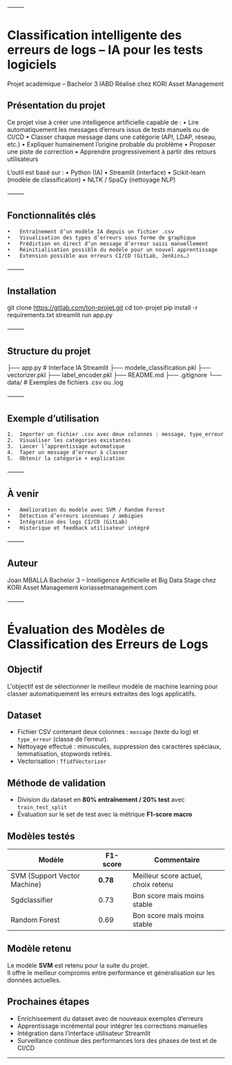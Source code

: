 


⸻

# Classification intelligente des erreurs de logs – IA pour les tests logiciels

Projet académique – Bachelor 3 IABD
Réalisé chez KORI Asset Management 

## Présentation du projet

Ce projet vise à créer une intelligence artificielle capable de :
	•	Lire automatiquement les messages d’erreurs issus de tests manuels ou de CI/CD
	•	Classer chaque message dans une catégorie (API, LDAP, réseau, etc.)
	•	Expliquer humainement l’origine probable du problème
	•	Proposer une piste de correction
	•	Apprendre progressivement à partir des retours utilisateurs

L’outil est basé sur :
	•	Python (IA)
	•	Streamlit (interface)
	•	Scikit-learn (modèle de classification)
	•	NLTK / SpaCy (nettoyage NLP)

⸻

## Fonctionnalités clés
	•	Entraînement d’un modèle IA depuis un fichier .csv
	•	Visualisation des types d’erreurs sous forme de graphique
	•	Prédiction en direct d’un message d’erreur saisi manuellement
	•	Réinitialisation possible du modèle pour un nouvel apprentissage
	•	Extension possible aux erreurs CI/CD (GitLab, Jenkins…)

⸻

## Installation

git clone https://gitlab.com/ton-projet.git
cd ton-projet
pip install -r requirements.txt
streamlit run app.py



⸻

## Structure du projet

├── app.py                # Interface IA Streamlit
├── modele_classification.pkl
├── vectorizer.pkl
├── label_encoder.pkl
├── README.md
├── .gitignore
└── data/                 # Exemples de fichiers .csv ou .log



⸻

## Exemple d’utilisation
	1.	Importer un fichier .csv avec deux colonnes : message, type_erreur
	2.	Visualiser les catégories existantes
	3.	Lancer l’apprentissage automatique
	4.	Taper un message d’erreur à classer
	5.	Obtenir la catégorie + explication

⸻

## À venir
	•	Amélioration du modèle avec SVM / Random Forest
	•	Détection d’erreurs inconnues / ambigües
	•	Intégration des logs CI/CD (GitLab)
	•	Historique et feedback utilisateur intégré

⸻

## Auteur

Joan MBALLA
Bachelor 3 – Intelligence Artificielle et Big Data
Stage chez KORI Asset Management 
koriassetmanagement.com

⸻

# Évaluation des Modèles de Classification des Erreurs de Logs

## Objectif

L'objectif est de sélectionner le meilleur modèle de machine learning pour classer automatiquement les erreurs extraites des logs applicatifs.

## Dataset

- Fichier CSV contenant deux colonnes : `message` (texte du log) et `type_erreur` (classe de l’erreur).
- Nettoyage effectué : minuscules, suppression des caractères spéciaux, lemmatisation, stopwords retirés.
- Vectorisation : `TfidfVectorizer`

## Méthode de validation

- Division du dataset en **80% entraînement / 20% test** avec `train_test_split`
- Évaluation sur le set de test avec la métrique **F1-score macro**

## Modèles testés

| Modèle          | F1-score | Commentaire                             |
|------------------|----------|------------------------------------------|
| SVM (Support Vector Machine) | **0.78** | Meilleur score actuel, choix retenu     |
| Sgdclassifier     | 0.73     | Bon score mais moins stable             |
| Random Forest     | 0.69     | Bon score mais moins stable                |

## Modèle retenu

Le modèle **SVM** est retenu pour la suite du projet.  
Il offre le meilleur compromis entre performance et généralisation sur les données actuelles.

## Prochaines étapes

- Enrichissement du dataset avec de nouveaux exemples d’erreurs
- Apprentissage incrémental pour intégrer les corrections manuelles
- Intégration dans l’interface utilisateur Streamlit
- Surveillance continue des performances lors des phases de test et de CI/CD

---
